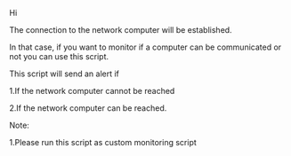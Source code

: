 Hi 

The connection to the network computer will be established.

In that case, if you want to monitor if a computer can be communicated or not you can use this script.

This script will send an alert if

1.If the network computer cannot be reached 

2.If the network computer can be reached.

Note:

1.Please run this script as custom monitoring script